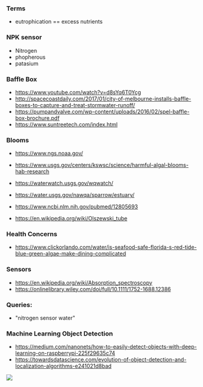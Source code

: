 ### Terms
+ eutrophication == excess nutrients

### NPK sensor
 
+ Nitrogen
+ phopherous
+ patasium

### Baffle Box
+ https://www.youtube.com/watch?v=d8sYq6T0Ycg
+ http://spacecoastdaily.com/2017/01/city-of-melbourne-installs-baffle-boxes-to-capture-and-treat-stormwater-runoff/
+ https://pumpandvalve.com/wp-content/uploads/2016/02/spel-baffle-box-brochure.pdf
+ https://www.suntreetech.com/index.html

### Blooms
+ https://www.ngs.noaa.gov/
+ https://www.usgs.gov/centers/kswsc/science/harmful-algal-blooms-hab-research

+ https://waterwatch.usgs.gov/wqwatch/
+ https://water.usgs.gov/nawqa/sparrow/estuary/
+ https://www.ncbi.nlm.nih.gov/pubmed/12805693

+ https://en.wikipedia.org/wiki/Olszewski_tube

### Health Concerns
+ https://www.clickorlando.com/water/is-seafood-safe-florida-s-red-tide-blue-green-algae-make-dining-complicated

### Sensors
+ https://en.wikipedia.org/wiki/Absorption_spectroscopy
+ https://onlinelibrary.wiley.com/doi/full/10.1111/1752-1688.12386

### Queries:
+ "nitrogen sensor water"

### Machine Learning Object Detection
+ https://medium.com/nanonets/how-to-easily-detect-objects-with-deep-learning-on-raspberrypi-225f29635c74
+ https://towardsdatascience.com/evolution-of-object-detection-and-localization-algorithms-e241021d8bad

![](https://cdn-images-1.medium.com/max/800/1*I4vKwR9X33DoNz36I1IooQ.jpeg)